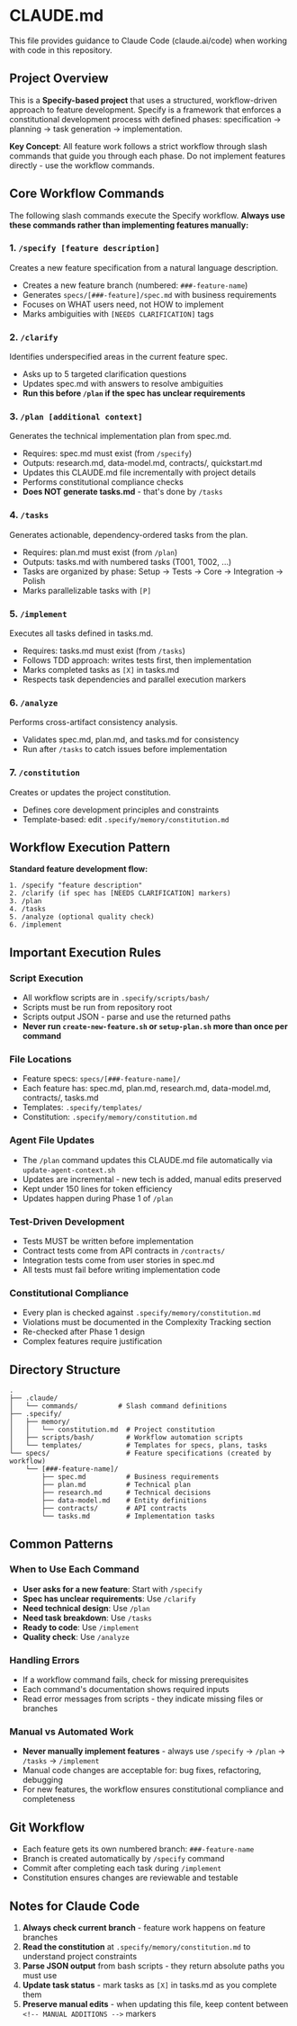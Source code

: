 # CLAUDE.md

This file provides guidance to Claude Code (claude.ai/code) when working with code in this repository.

## Project Overview

This is a **Specify-based project** that uses a structured, workflow-driven approach to feature development. Specify is a framework that enforces a constitutional development process with defined phases: specification → planning → task generation → implementation.

**Key Concept**: All feature work follows a strict workflow through slash commands that guide you through each phase. Do not implement features directly - use the workflow commands.

## Core Workflow Commands

The following slash commands execute the Specify workflow. **Always use these commands rather than implementing features manually:**

### 1. `/specify [feature description]`
Creates a new feature specification from a natural language description.
- Creates a new feature branch (numbered: `###-feature-name`)
- Generates `specs/[###-feature]/spec.md` with business requirements
- Focuses on WHAT users need, not HOW to implement
- Marks ambiguities with `[NEEDS CLARIFICATION]` tags

### 2. `/clarify`
Identifies underspecified areas in the current feature spec.
- Asks up to 5 targeted clarification questions
- Updates spec.md with answers to resolve ambiguities
- **Run this before `/plan` if the spec has unclear requirements**

### 3. `/plan [additional context]`
Generates the technical implementation plan from spec.md.
- Requires: spec.md must exist (from `/specify`)
- Outputs: research.md, data-model.md, contracts/, quickstart.md
- Updates this CLAUDE.md file incrementally with project details
- Performs constitutional compliance checks
- **Does NOT generate tasks.md** - that's done by `/tasks`

### 4. `/tasks`
Generates actionable, dependency-ordered tasks from the plan.
- Requires: plan.md must exist (from `/plan`)
- Outputs: tasks.md with numbered tasks (T001, T002, ...)
- Tasks are organized by phase: Setup → Tests → Core → Integration → Polish
- Marks parallelizable tasks with `[P]`

### 5. `/implement`
Executes all tasks defined in tasks.md.
- Requires: tasks.md must exist (from `/tasks`)
- Follows TDD approach: writes tests first, then implementation
- Marks completed tasks as `[X]` in tasks.md
- Respects task dependencies and parallel execution markers

### 6. `/analyze`
Performs cross-artifact consistency analysis.
- Validates spec.md, plan.md, and tasks.md for consistency
- Run after `/tasks` to catch issues before implementation

### 7. `/constitution`
Creates or updates the project constitution.
- Defines core development principles and constraints
- Template-based: edit `.specify/memory/constitution.md`

## Workflow Execution Pattern

**Standard feature development flow:**
```
1. /specify "feature description"
2. /clarify (if spec has [NEEDS CLARIFICATION] markers)
3. /plan
4. /tasks
5. /analyze (optional quality check)
6. /implement
```

## Important Execution Rules

### Script Execution
- All workflow scripts are in `.specify/scripts/bash/`
- Scripts must be run from repository root
- Scripts output JSON - parse and use the returned paths
- **Never run `create-new-feature.sh` or `setup-plan.sh` more than once per command**

### File Locations
- Feature specs: `specs/[###-feature-name]/`
- Each feature has: spec.md, plan.md, research.md, data-model.md, contracts/, tasks.md
- Templates: `.specify/templates/`
- Constitution: `.specify/memory/constitution.md`

### Agent File Updates
- The `/plan` command updates this CLAUDE.md file automatically via `update-agent-context.sh`
- Updates are incremental - new tech is added, manual edits preserved
- Kept under 150 lines for token efficiency
- Updates happen during Phase 1 of `/plan`

### Test-Driven Development
- Tests MUST be written before implementation
- Contract tests come from API contracts in `/contracts/`
- Integration tests come from user stories in spec.md
- All tests must fail before writing implementation code

### Constitutional Compliance
- Every plan is checked against `.specify/memory/constitution.md`
- Violations must be documented in the Complexity Tracking section
- Re-checked after Phase 1 design
- Complex features require justification

## Directory Structure

```
.
├── .claude/
│   └── commands/          # Slash command definitions
├── .specify/
│   ├── memory/
│   │   └── constitution.md  # Project constitution
│   ├── scripts/bash/        # Workflow automation scripts
│   └── templates/           # Templates for specs, plans, tasks
└── specs/                   # Feature specifications (created by workflow)
    └── [###-feature-name]/
        ├── spec.md          # Business requirements
        ├── plan.md          # Technical plan
        ├── research.md      # Technical decisions
        ├── data-model.md    # Entity definitions
        ├── contracts/       # API contracts
        └── tasks.md         # Implementation tasks
```

## Common Patterns

### When to Use Each Command
- **User asks for a new feature**: Start with `/specify`
- **Spec has unclear requirements**: Use `/clarify`
- **Need technical design**: Use `/plan`
- **Need task breakdown**: Use `/tasks`
- **Ready to code**: Use `/implement`
- **Quality check**: Use `/analyze`

### Handling Errors
- If a workflow command fails, check for missing prerequisites
- Each command's documentation shows required inputs
- Read error messages from scripts - they indicate missing files or branches

### Manual vs Automated Work
- **Never manually implement features** - always use `/specify` → `/plan` → `/tasks` → `/implement`
- Manual code changes are acceptable for: bug fixes, refactoring, debugging
- For new features, the workflow ensures constitutional compliance and completeness

## Git Workflow

- Each feature gets its own numbered branch: `###-feature-name`
- Branch is created automatically by `/specify` command
- Commit after completing each task during `/implement`
- Constitution ensures changes are reviewable and testable

## Notes for Claude Code

1. **Always check current branch** - feature work happens on feature branches
2. **Read the constitution** at `.specify/memory/constitution.md` to understand project constraints
3. **Parse JSON output** from bash scripts - they return absolute paths you must use
4. **Update task status** - mark tasks as `[X]` in tasks.md as you complete them
5. **Preserve manual edits** - when updating this file, keep content between `<!-- MANUAL ADDITIONS -->` markers

